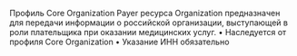 Профиль Core Organization Payer ресурса Organization предназначен для передачи информации о российской организации, выступающей в роли плательщика при оказании медицинских услуг.
•	Наследуется от профиля Core Organization
•	Указание ИНН обязательно

